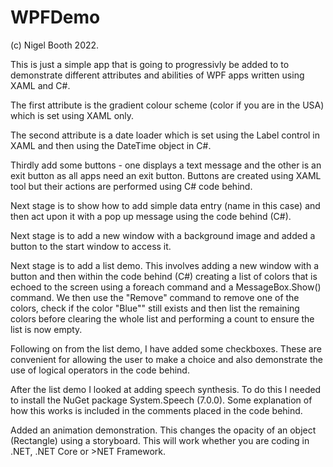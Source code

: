 # WPFDemo

(c) Nigel Booth 2022.

This is just a simple app that is going to progressivly be added to to demonstrate different attributes and abilities of WPF apps written using XAML and C#.

The first attribute is the gradient colour scheme (color if you are in the USA) which is set using XAML only.

The second attribute is a date loader which is set using the Label control in XAML and then using the DateTime object in C#.

Thirdly add some buttons - one displays a text message and the other is an exit button as all apps need an exit button. Buttons are created using XAML tool but their
actions are performed using C# code behind.

Next stage is to show how to add simple data entry (name in this case) and then act upon it with a pop up message using the code behind (C#).

Next stage is to add a new window with a background image and added a button to the start window to access it.

Next stage is to add a list demo.  This involves adding a new window with a button and then within the code behind (C#) creating a list of colors that is  echoed to 
the screen using a foreach command and a MessageBox.Show() command. We then use the "Remove" command to remove one of the colors, check if the color "Blue"" still 
exists and then list the remaining colors before clearing the whole list and performing a count to ensure the list is now empty.

Following on from the list demo, I have added some checkboxes.  These are convenient for allowing the user to make a choice and also demonstrate the use of logical
operators in the code behind.

After the list demo I looked at adding speech synthesis.  To do this I needed to install the NuGet package System.Speech (7.0.0).  Some explanation of how this works is included in the comments placed in the code behind.

Added an animation demonstration.  This changes the opacity of an object (Rectangle) using a storyboard.  This will work whether you are coding in .NET, .NET Core or >NET Framework.
